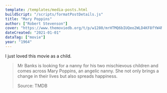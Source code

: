 ```yaml
---
template: /templates/media-posts.html
buildScript: "/scripts/formatPostDetails.js"
title: "Mary Poppins"
author: ["Robert Stevenson"]
cover: "https://www.themoviedb.org/t/p/w1280/mrHTMQ6bIUQeo2WLD4KF8fYW4Nl.jpg"
dateCreated: "2021-01-01"
dataTag: ["movie"]
year: "1964"
---
```


I just loved this movie as a child.

> Mr Banks is looking for a nanny for his two mischievous children and comes across Mary Poppins, an angelic nanny. She not only brings a change in their lives but also spreads happiness.
>
> Source: TMDB
